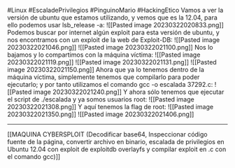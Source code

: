 #Linux #EscaladePrivilegios #PinguinoMario #HackingEtico 
Vamos a ver la versión de ubuntu que estamos utilizando, y vemos que es la 12.04, para ello podemos usar lsb_release -a:
![[Pasted image 20230322020833.png]]
Podemos buscar por internet algún exploit para esta versión de ubuntu, y nos encontramos con un exploit de la web de Exploit-DB:
![[Pasted image 20230322021046.png]]
![[Pasted image 20230322021100.png]]
Nos lo bajamos y lo compartimos con la máquina víctima:
![[Pasted image 20230322021119.png]]
![[Pasted image 20230322021131.png]]
![[Pasted image 20230322021150.png]]
Ahora que ya lo tenemos dentro de la máquina víctima, simplemente tenemos que compilarlo para poder ejecutarlo; y por tanto utilizamos el comando gcc -o escalada 37292.c:
![[Pasted image 20230322021240.png]]
Y ahora sólo tenemos que ejecutar el script de ./escalada y ya somos usuarios root:
![[Pasted image 20230322021308.png]]
Y aquí tenemos la flag de root:
![[Pasted image 20230322021350.png]]
![[Pasted image 20230322021406.png]]

------------------------------------

[[MAQUINA CYBERSPLOIT (Decodificar base64, Inspeccionar código fuente de la página, convertir archivo en binario, escalada de privilegios en Ubuntu 12.04 con exploit de exploitdb overlayfs y compilar exploit en .c con el comando gcc)]]